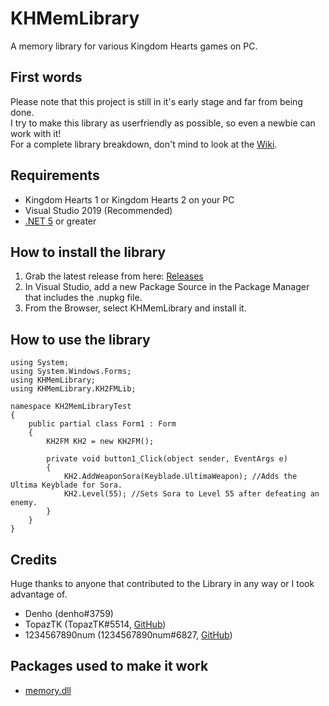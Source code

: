 

# KHMemLibrary
 A memory library for various Kingdom Hearts games on PC.

## First words
Please note that this project is still in it's early stage and far from being done.</br>
I try to make this library as userfriendly as possible, so even a newbie can work with it!</br>
For a complete library breakdown, don't mind to look at the [Wiki](https://github.com/Dekirai/KHMemLibrary/wiki).

## Requirements

 - Kingdom Hearts 1 or Kingdom Hearts 2 on your PC
 - Visual Studio 2019 (Recommended)
 - [.NET 5](https://dotnet.microsoft.com/download/dotnet) or greater

## How to install the library

 1. Grab the latest release from here: [Releases](https://github.com/Dekirai/KHMemLibrary/releases)
 2. In Visual Studio, add a new Package Source in the Package Manager that includes the .nupkg file.
 3. From the Browser, select KHMemLibrary and install it.
 
## How to use the library

    using System;
    using System.Windows.Forms;
    using KHMemLibrary;
    using KHMemLibrary.KH2FMLib;
    
    namespace KH2MemLibraryTest
    {
        public partial class Form1 : Form
        {
            KH2FM KH2 = new KH2FM();
    
            private void button1_Click(object sender, EventArgs e)
            {
                KH2.AddWeaponSora(Keyblade.UltimaWeapon); //Adds the Ultima Keyblade for Sora.
                KH2.Level(55); //Sets Sora to Level 55 after defeating an enemy.
            }
        }
    }

## Credits
Huge thanks to anyone that contributed to the Library in any way or I took advantage of.</br>

 - Denho (denho#3759)
 - TopazTK (TopazTK#5514, [GitHub](https://github.com/Topaz-Reality))
 - 1234567890num (1234567890num#6827, [GitHub](https://github.com/1234567890num))

## Packages used to make it work

 - [memory.dll](https://github.com/erfg12/memory.dll)